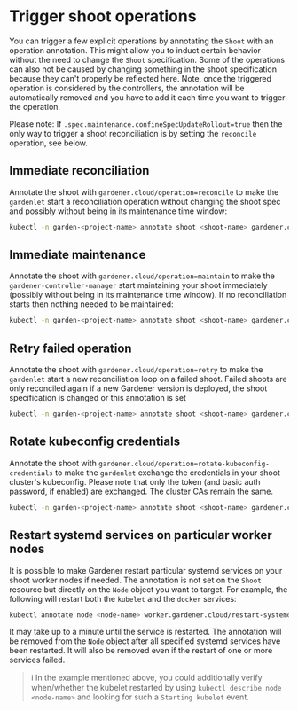 # Trigger shoot operations

You can trigger a few explicit operations by annotating the `Shoot` with an operation annotation.
This might allow you to induct certain behavior without the need to change the `Shoot` specification.
Some of the operations can also not be caused by changing something in the shoot specification because they can't properly be reflected here.
Note, once the triggered operation is considered by the controllers, the annotation will be automatically removed and you have to add it each time you want to trigger the operation.

Please note: If `.spec.maintenance.confineSpecUpdateRollout=true` then the only way to trigger a shoot reconciliation is by setting the `reconcile` operation, see below.

## Immediate reconciliation

Annotate the shoot with `gardener.cloud/operation=reconcile` to make the `gardenlet` start a reconciliation operation without changing the shoot spec and possibly without being in its maintenance time window:

```bash
kubectl -n garden-<project-name> annotate shoot <shoot-name> gardener.cloud/operation=reconcile
```

## Immediate maintenance

Annotate the shoot with `gardener.cloud/operation=maintain` to make the `gardener-controller-manager` start maintaining your shoot immediately (possibly without being in its maintenance time window).
If no reconciliation starts then nothing needed to be maintained:

```bash
kubectl -n garden-<project-name> annotate shoot <shoot-name> gardener.cloud/operation=maintain
```

## Retry failed operation

Annotate the shoot with `gardener.cloud/operation=retry` to make the `gardenlet` start a new reconciliation loop on a failed shoot.
Failed shoots are only reconciled again if a new Gardener version is deployed, the shoot specification is changed or this annotation is set

```bash
kubectl -n garden-<project-name> annotate shoot <shoot-name> gardener.cloud/operation=retry
```

## Rotate kubeconfig credentials

Annotate the shoot with `gardener.cloud/operation=rotate-kubeconfig-credentials` to make the `gardenlet` exchange the credentials in your shoot cluster's kubeconfig.
Please note that only the token (and basic auth password, if enabled) are exchanged. The cluster CAs remain the same.

```bash
kubectl -n garden-<project-name> annotate shoot <shoot-name> gardener.cloud/operation=rotate-kubeconfig-credentials
```

## Restart systemd services on particular worker nodes

It is possible to make Gardener restart particular systemd services on your shoot worker nodes if needed.
The annotation is not set on the `Shoot` resource but directly on the `Node` object you want to target.
For example, the following will restart both the `kubelet` and the `docker` services:

```bash
kubectl annotate node <node-name> worker.gardener.cloud/restart-systemd-services=kubelet,docker
```

It may take up to a minute until the service is restarted.
The annotation will be removed from the `Node` object after all specified systemd services have been restarted.
It will also be removed even if the restart of one or more services failed.

> ℹ️ In the example mentioned above, you could additionally verify when/whether the kubelet restarted by using `kubectl describe node <node-name>` and looking for such a `Starting kubelet` event.

